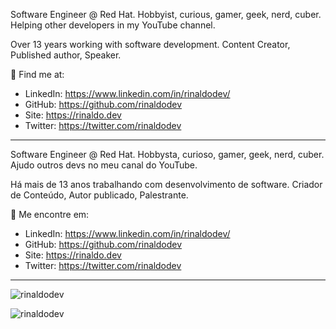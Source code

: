 Software Engineer @ Red Hat. Hobbyist, curious, gamer, geek, nerd, cuber.
Helping other developers in my YouTube channel.

Over 13 years working with software development.
Content Creator, Published author, Speaker.

🔗 Find me at:
- LinkedIn: https://www.linkedin.com/in/rinaldodev/
- GitHub: https://github.com/rinaldodev
- Site: https://rinaldo.dev
- Twitter: https://twitter.com/rinaldodev

------

Software Engineer @ Red Hat. Hobbysta, curioso, gamer, geek, nerd, cuber.
Ajudo outros devs no meu canal do YouTube.

Há mais de 13 anos trabalhando com desenvolvimento de software.
Criador de Conteúdo, Autor publicado, Palestrante.

🔗 Me encontre em:
- LinkedIn: https://www.linkedin.com/in/rinaldodev/
- GitHub: https://github.com/rinaldodev
- Site: https://rinaldo.dev
- Twitter: https://twitter.com/rinaldodev

------------

<p><img src="https://github-readme-stats.vercel.app/api?theme=dark&username=rinaldodev&show_icons=true" alt="rinaldodev" /></p>

<p><img src="https://github-readme-stats.vercel.app/api/top-langs?theme=dark&username=rinaldodev&show_icons=true&layout=compact" alt="rinaldodev" /></p>


